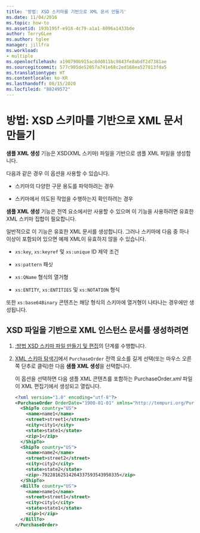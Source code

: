 ```yaml
---
title: '방법: XSD 스키마를 기반으로 XML 문서 만들기'
ms.date: 11/04/2016
ms.topic: how-to
ms.assetid: 193b195f-e918-4c79-a1a1-8096a1433bde
author: TerryGLee
ms.author: tglee
manager: jillfra
ms.workload:
- multiple
ms.openlocfilehash: a190790b915ac8dd011bc9843fe8abdf2d7381ae
ms.sourcegitcommit: 577c905de52057a741e68c2ed168ea527813fda5
ms.translationtype: HT
ms.contentlocale: ko-KR
ms.lasthandoff: 08/15/2020
ms.locfileid: "88249572"
---
```

# <a name="how-to-create-an-xml-document-based-on-an-xsd-schema"></a>방법: XSD 스키마를 기반으로 XML 문서 만들기

**샘플 XML 생성** 기능은 XSD(XML 스키마) 파일을 기반으로 샘플 XML 파일을 생성합니다.

다음과 같은 경우 이 옵션을 사용할 수 있습니다.

- 스키마의 다양한 구문 용도를 파악하려는 경우

- 스키마에서 의도된 작업을 수행하는지 확인하려는 경우

**샘플 XML 생성** 기능은 전역 요소에서만 사용할 수 있으며 이 기능을 사용하려면 유효한 XML 스키마 집합이 필요합니다.

일반적으로 이 기능은 유효한 XML 문서를 생성합니다. 그러나 스키마에 다음 중 하나 이상이 포함되어 있으면 예제 XML이 유효하지 않을 수 있습니다.

- `xs:key`, `xs:keyref` 및 `xs:unique` ID 제약 조건

- `xs:pattern` 패싯

- `xs:QName` 형식의 열거형

- `xs:ENTITY`, `xs:ENTITIES` 및 `xs:NOTATION` 형식

또한 `xs:base64Binary` 콘텐츠는 해당 형식의 스키마에 열거형이 나타나는 경우에만 생성됩니다.

## <a name="to-generate-an-xml-instance-document-based-on-the-xsd-file"></a>XSD 파일을 기반으로 XML 인스턴스 문서를 생성하려면

1. [:방법 XSD 스키마 파일 만들기 및 편집](../xml-tools/how-to-create-and-edit-an-xsd-schema-file.md)의 단계를 수행합니다.

2. [XML 스키마 탐색기](../xml-tools/xml-schema-explorer.md)에서 `PurchaseOrder` 전역 요소를 길게 선택(또는 마우스 오른쪽 단추로 클릭)한 다음 **샘플 XML 생성**을 선택합니다.

     이 옵션을 선택하면 다음 샘플 XML 콘텐츠를 포함하는 PurchaseOrder.*xml* 파일이 XML 편집기에서 생성되고 열립니다.

    ```xml
    <?xml version="1.0" encoding="utf-8"?>
    <PurchaseOrder OrderDate="1900-01-01" xmlns="http://tempuri.org/PurchaseOrderSchema.xsd">
      <ShipTo country="US">
        <name>name1</name>
        <street>street1</street>
        <city>city1</city>
        <state>state1</state>
        <zip>1</zip>
      </ShipTo>
      <ShipTo country="US">
        <name>name2</name>
        <street>street2</street>
        <city>city2</city>
        <state>state2</state>
        <zip>-79228162514264337593543950335</zip>
      </ShipTo>
      <BillTo country="US">
        <name>name1</name>
        <street>street1</street>
        <city>city1</city>
        <state>state1</state>
        <zip>1</zip>
      </BillTo>
    </PurchaseOrder>
    ```
